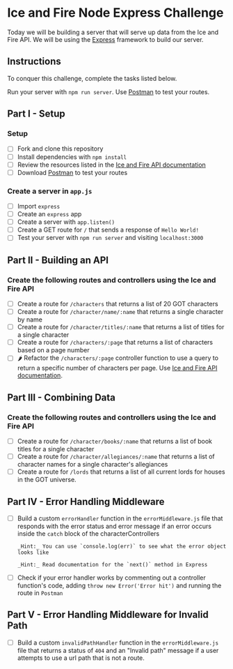 # Ice and Fire Node Express Challenge

Today we will be building a server that will serve up data from the Ice and Fire API. We will be using the [Express](https://expressjs.com/) framework to build our server.

## Instructions

To conquer this challenge, complete the tasks listed below.

Run your server with `npm run server`. Use [Postman](https://www.getpostman.com/downloads/) to test your routes.

## Part I - Setup

### Setup

- [ ] Fork and clone this repository
- [ ] Install dependencies with `npm install`
- [ ] Review the resources listed in the [Ice and Fire API documentation](https://anapioficeandfire.com/Documentation)
- [ ] Download [Postman](https://www.getpostman.com/downloads/) to test your routes

### Create a server in `app.js`

- [ ] Import `express`
- [ ] Create an `express` app
- [ ] Create a server with `app.listen()`
- [ ] Create a GET route for `/` that sends a response of `Hello World!`
- [ ] Test your server with `npm run server` and visiting `localhost:3000`

## Part II - Building an API

### Create the following routes and controllers using the Ice and Fire API

- [ ] Create a route for `/characters` that returns a list of 20 GOT characters
- [ ] Create a route for `/character/name/:name` that returns a single character by name
- [ ] Create a route for `/character/titles/:name` that returns a list of titles for a single character
- [ ] Create a route for `/characters/:page` that returns a list of characters based on a page number
- [ ] 🌶️ Refactor the `/characters/:page` controller function to use a query to return a specific number of characters per page. Use [Ice and Fire API documentation](https://anapioficeandfire.com/Documentation).

## Part III - Combining Data

### Create the following routes and controllers using the Ice and Fire API

- [ ] Create a route for `/character/books/:name` that returns a list of book titles for a single character
- [ ] Create a route for `/character/allegiances/:name` that returns a list of character names for a single character's allegiances
- [ ] Create a route for `/lords` that returns a list of all current lords for houses in the GOT universe.

## Part IV - Error Handling Middleware

- [ ] Build a custom `errorHandler` function in the `errorMiddleware.js` file that responds with the error status and error message if an error occurs inside the `catch` block of the characterControllers

      _Hint:_ You can use `console.log(err)` to see what the error object looks like

      _Hint:_ Read documentation for the `next()` method in Express

- [ ] Check if your error handler works by commenting out a controller function's code, adding `throw new Error('Error hit')` and running the route in `Postman`

## Part V - Error Handling Middleware for Invalid Path

- [ ] Build a custom `invalidPathHandler` function in the `errorMiddleware.js` file that returns a status of `404` and an "Invalid path" message if a user attempts to use a url path that is not a route.
